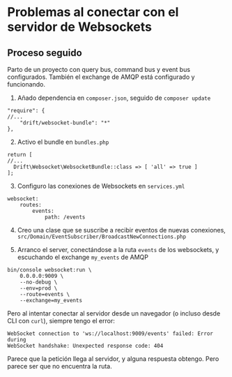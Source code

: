 # Problemas al conectar con el servidor de Websockets

## Proceso seguido

Parto de un proyecto con query bus, command bus y event bus configurados. También
el exchange de AMQP está configurado y funcionando.

1. Añado dependencia en `composer.json`, seguido de `composer update`

```
"require": {
//...
    "drift/websocket-bundle": "*"
},
```

2. Activo el bundle en `bundles.php`

```
return [
//...
  Drift\Websocket\WebsocketBundle::class => [ 'all' => true ]
];
```

3. Configuro las conexiones de Websockets en `services.yml`

```
websocket:
    routes:
        events:
            path: /events
```

4. Creo una clase que se suscribe a recibir eventos de nuevas conexiones,
`src/Domain/EventSubscriber/BroadcastNewConnections.php`

5. Arranco el server, conectándose a la ruta `events` de los websockets, y
escuchando el exchange `my_events` de AMQP

```
bin/console websocket:run \
    0.0.0.0:9009 \
    --no-debug \
    --env=prod \
    --route=events \
    --exchange=my_events
```

Pero al intentar conectar al servidor desde un navegador (o incluso desde
CLI con `curl`), siempre tengo el error:

```
WebSocket connection to 'ws://localhost:9009/events' failed: Error during
WebSocket handshake: Unexpected response code: 404
```

Parece que la petición llega al servidor, y alguna respuesta obtengo. Pero
parece ser que no encuentra la ruta.
